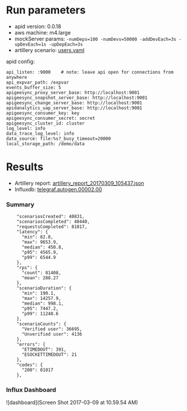 # Run parameters

* apid version: 0.0.18
* aws machine: m4.large
* mockServer params: `-numDeps=100 -numDevs=50000 -addDevEach=3s -upDevEach=1s -upDepEach=3s`
* artillery scenario: [users.yaml](users.yaml)

apid config:
 ```
api_listen: :9000    # note: leave api open for connections from anywhere
api_expvar_path: /expvar
events_buffer_size: 5
apigeesync_proxy_server_base: http://localhost:9001
apigeesync_snapshot_server_base: http://localhost:9001
apigeesync_change_server_base: http://localhost:9001
apidanalytics_uap_server_base: http://localhost:9001
apigeesync_consumer_key: key
apigeesync_consumer_secret: secret
apigeesync_cluster_id: cluster
log_level: info
data_trace_log_level: info
data_source: file:%s?_busy_timeout=20000
local_storage_path: /demo/data
```

# Results

* Artillery report: [artillery_report_20170309_105437.json](artillery_report_20170309_105437.json)
* Influxdb: [telegraf.autogen.00002.00](telegraf.autogen.00002.00)

### Summary
```
    "scenariosCreated": 40831,
    "scenariosCompleted": 40440,
    "requestsCompleted": 81017,
    "latency": {
      "min": 82.8,
      "max": 9653.9,
      "median": 450.8,
      "p95": 4565.9,
      "p99": 6544.9
    },
    "rps": {
      "count": 81408,
      "mean": 288.27
    },
    "scenarioDuration": {
      "min": 190.1,
      "max": 14257.9,
      "median": 998.1,
      "p95": 7447.2,
      "p99": 11248.6
    },
    "scenarioCounts": {
      "Verified user": 36695,
      "Unverified user": 4136
    },
    "errors": {
      "ETIMEDOUT": 391,
      "ESOCKETTIMEDOUT": 21
    },
    "codes": {
      "200": 81017
    },
```

### Influx Dashboard
![dashboard](Screen Shot 2017-03-09 at 10.59.54 AM)

